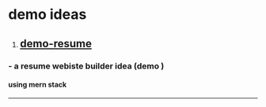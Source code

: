 # demo ideas 

1. ##  [demo-resume](https://github.com/MahendraSH/demo-ideas/tree/main/demo-resume) 

### - a resume webiste builder idea (demo )

#### using mern stack 

---

